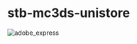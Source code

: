 # stb-mc3ds-unistore
![adobe_express](https://github.com/STBrian/stb-mc3ds-unistore/assets/100104486/c8506b2e-1a0f-451a-a9f7-3ba2683b51c6)

